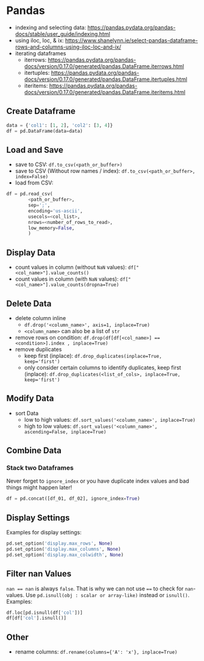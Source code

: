 # Pandas
- indexing and selecting data: <https://pandas.pydata.org/pandas-docs/stable/user_guide/indexing.html>
- using iloc, loc, & ix: <https://www.shanelynn.ie/select-pandas-dataframe-rows-and-columns-using-iloc-loc-and-ix/>
- iterating dataframes
  - iterrows: <https://pandas.pydata.org/pandas-docs/version/0.17.0/generated/pandas.DataFrame.iterrows.html>
  - itertuples: <https://pandas.pydata.org/pandas-docs/version/0.17.0/generated/pandas.DataFrame.itertuples.html>
  - iteritems: <https://pandas.pydata.org/pandas-docs/version/0.17.0/generated/pandas.DataFrame.iteritems.html>


## Create Dataframe
```python
data = {'col1': [1, 2], 'col2': [3, 4]}
df = pd.DataFrame(data=data)
```

## Load and Save
- save to CSV: `df.to_csv(<path_or_buffer>)`
- save to CSV (Without row names / index): `df.to_csv(<path_or_buffer>, index=False)`
- load from CSV:
```python
df = pd.read_csv(
        <path_or_buffer>,
        sep=';',
        encoding='us-ascii',
        usecols=<col_list>,
        nrows=<number_of_rows_to_read>,
        low_memory=False,
        )
```

## Display Data
- count values in column (without `NaN` values): `df["<col_name>"].value_counts()`
- count values in column (with `NaN` values): `df["<col_name>"].value_counts(dropna=True)`

## Delete Data
- delete column inline
  - `df.drop('<column_name>', axis=1, inplace=True)`
  - `<column_name>` can also be a list of `str`
- remove rows on condition: `df.drop(df[df[<col_name>] == <condition>].index , inplace=True)`
- remove duplicates
  - keep first (inplace): `df.drop_duplicates(inplace=True, keep='first')`
  - only consider certain columns to identify duplicates, keep first (inplace): `df.drop_duplicates(<list_of_cols>, inplace=True, keep='first')`

## Modify Data
- sort Data
  - low to high values: `df.sort_values('<column_name>', inplace=True)`
  - high to low values: `df.sort_values('<column_name>', ascending=False, inplace=True)`

## Combine Data

### Stack two Dataframes
Never forget to `ignore_index` or you have duplicate index values and
bad things might happen later!
```python
df = pd.concat([df_01, df_02], ignore_index=True)
```

## Display Settings
Examples for display settings:
```python
pd.set_option('display.max_rows', None)
pd.set_option('display.max_columns', None)
pd.set_option('display.max_colwidth', None)
```

## Filter nan Values
`nan == nan` is always `false`. That is why we can not use `==` to
check for `nan`-values. Use `pd.isnull(obj : scalar or array-like)`
instead or `isnull()`. Examples:
```python
df.loc[pd.isnull(df['col'])]
df[df['col'].isnull()]
```

## Other
- rename columns: `df.rename(columns={'A': 'x'}, inplace=True)`
